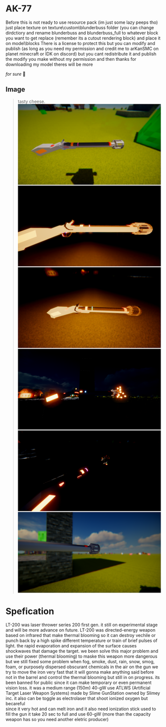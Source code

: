 # AK-77
 Before this is not ready to use resource pack (im just some lazy peeps tho)
 just place texture on texture\custom\blunderbuss folder (you can change dirdctiory 
 and rename blunderbuss and blunderbuss_full to whatever block you want to get replace (remember its a cutout rendering block) and place it on model\blocks
 There is a license to protect this but you can modify and publish (as long as you need my permission and credit me to arKanSMC on planet minecraft or IDK on discord) but you cant redistribute it and publish the modify you make without my permission
 and then thanks for downloading my model theres will be more 

 *for sure* :eyes:
## Image
 > tasty cheese.
 ![lt-200](https://github.com/SLimeyMC/Arkan-Model/blob/master/Gun/LT_200%20(1).png)
 ![lt-200](https://github.com/SLimeyMC/Arkan-Model/blob/master/Gun/LT_200%20(2).png)
 ![lt-200](https://github.com/SLimeyMC/Arkan-Model/blob/master/Gun/LT_200%20(3).png)
 ![lt-200](https://github.com/SLimeyMC/Arkan-Model/blob/master/Gun/LT_200%20(4).png)
 ![lt-200](https://github.com/SLimeyMC/Arkan-Model/blob/master/Gun/LT_200%20(5).png)
 ![lt-200](https://github.com/SLimeyMC/Arkan-Model/blob/master/Gun/LT_200%20(6).png)

# Spefication
 LT-200 was laser thrower series 200 first gen. it still on experimental stage and will be more advance on future. LT-200 was directed-energy weapon based on infrared that make thermal blooming so it can destroy vechile or punch back
 by a high spike different temperature or train of brief pulses of light. the rapid evaporation and expansion of the surface causes shockwaves that damage the target. we been solve
 this major problem and use their power (thermal blooming) to maske this weapon more dangerous but we still fixed some problem when fog, smoke, dust, rain, snow, smog, foam, or purposely dispersed obscurant chemicals in the air on
 the gun we try to move the iron very fast that it will gonna make anything said before not in the barrel and control the thermal blooming but still in on progress. its been banned for public since it can make temporary or even
 permanent vision loss. it was a medium range (150m) 40-gW use ATLWS (Artificial Target Laser Weapon Systems) made by Slime GunStation owned by Slimey inc. it also can be toggle as electrolaser that shoot ionized oxygen but becareful\
 since it very hot and can melt iron and it also need ionization stick used to fill the gun it take 20 sec to full and use 60-gW (more than the capacity weapon has so you need another eletric producer)
